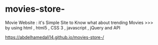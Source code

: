 # movies-store-
Movie Website : it's Simple Site to Know what about trending Movies >>> by using  html , html5 , CSS 3 , javascript , jQuery and API



https://abdelhamedali14.github.io/movies-store-/
